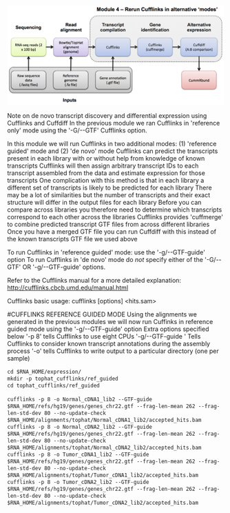 ![RNA-seq Flowchart - Module 4](Images/RNA-seq_Flowchart4.png)

Note on de novo transcript discovery and differential expression using Cufflinks and Cuffdiff
In the previous module we ran Cufflinks in 'reference only' mode using the '-G/--GTF' Cufflinks option.
	
In this module we will run Cufflinks in two additional modes: (1) 'reference guided' mode and (2) 'de novo' mode
Cufflinks can predict the transcripts present in each library with or without help from knowledge of known transcripts 
Cufflinks will then assign arbitrary transcript IDs to each transcript assembled from the data and estimate expression for those transcripts
One complication with this method is that in each library a different set of transcripts is likely to be predicted for each library
There may be a lot of similarities but the number of transcripts and their exact structure will differ in the output files for each library
Before you can compare across libraries you therefore need to determine which transcripts correspond to each other across the libraries
Cufflinks provides 'cuffmerge' to combine predicted transcript GTF files from across different libraries
Once you have a merged GTF file you can run Cuffdiff with this instead of the known transcripts GTF file we used above
	
To run Cufflinks in 'reference guided' mode: use the '-g/--GTF-guide' option
To run Cufflinks in 'de novo' mode do *not* specify either of the '-G/--GTF' OR '-g/--GTF-guide' options. 
	
Refer to the Cufflinks manual for a more detailed explanation:
http://cufflinks.cbcb.umd.edu/manual.html
	
 Cufflinks basic usage:
 cufflinks [options] <hits.sam>
	
#CUFFLINKS REFERENCE GUIDED MODE
Using the alignments we generated in the previous modules we will now run Cuffinks in reference guided mode using the '-g/--GTF-guide' option
Extra options specified below
 '-p 8' tells Cufflinks to use eight CPUs
 '-g/--GTF-guide <known transcripts file>' Tells Cufflinks to consider known transcript annotations during the assembly process
 '-o' tells Cufflinks to write output to a particular directory (one per sample)
	
	cd $RNA_HOME/expression/
	mkdir -p tophat_cufflinks/ref_guided
	cd tophat_cufflinks/ref_guided
	
	cufflinks -p 8 -o Normal_cDNA1_lib2 --GTF-guide $RNA_HOME/refs/hg19/genes/genes_chr22.gtf --frag-len-mean 262 --frag-len-std-dev 80 --no-update-check $RNA_HOME/alignments/tophat/Normal_cDNA1_lib2/accepted_hits.bam
	cufflinks -p 8 -o Normal_cDNA2_lib2 --GTF-guide $RNA_HOME/refs/hg19/genes/genes_chr22.gtf --frag-len-mean 262 --frag-len-std-dev 80 --no-update-check $RNA_HOME/alignments/tophat/Normal_cDNA2_lib2/accepted_hits.bam
	cufflinks -p 8 -o Tumor_cDNA1_lib2 --GTF-guide $RNA_HOME/refs/hg19/genes/genes_chr22.gtf --frag-len-mean 262 --frag-len-std-dev 80 --no-update-check $RNA_HOME/alignments/tophat/Tumor_cDNA1_lib2/accepted_hits.bam
	cufflinks -p 8 -o Tumor_cDNA2_lib2 --GTF-guide $RNA_HOME/refs/hg19/genes/genes_chr22.gtf --frag-len-mean 262 --frag-len-std-dev 80 --no-update-check $RNA_HOME/alignments/tophat/Tumor_cDNA2_lib2/accepted_hits.bam

